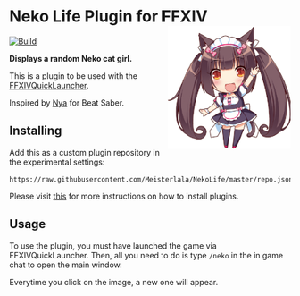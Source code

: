 # Neko Life Plugin for FFXIV <img src="icon.png" align="right" width="220">
[![Build](https://github.com/Meisterlala/NekoLife/actions/workflows/build.yml/badge.svg)](https://github.com/Meisterlala/NekoLife/actions/workflows/build.yml)

**Displays a random Neko cat girl.**


This is a plugin to be used with the [FFXIVQuickLauncher](https://github.com/goatcorp/FFXIVQuickLauncher).

Inspired by [Nya](https://github.com/Sirspam/Nya) for Beat Saber.

## Installing
Add this as a custom plugin repository in the experimental settings:
```
https://raw.githubusercontent.com/Meisterlala/NekoLife/master/repo.json
```

Please visit [this](https://github.com/LeonBlade/DalamudPlugins) for more instructions on how to install plugins.
## Usage

To use the plugin, you must have launched the game via FFXIVQuickLauncher.
Then, all you need to do is type `/neko` in the in game chat to open the main window.

Everytime you click on the image, a new one will appear.
